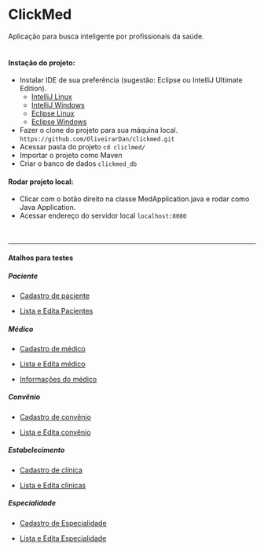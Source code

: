 # ClickMed
Aplicação para busca inteligente por profissionais da saúde.<br/><br/>

#### Instação do projeto:

- Instalar IDE de sua preferência (sugestão: Eclipse ou IntelliJ Ultimate Edition).
    - [IntelliJ Linux](https://www.edivaldobrito.com.br/ide-intellij-idea-no-ubuntu-debian/)
    - [IntelliJ Windows](https://www.jetbrains.com/help/idea/installation-guide.html)
    - [Eclipse Linux](https://www.edivaldobrito.com.br/ide-eclipse-no-linux-via-snap/)
    - [Eclipse Windows](https://www.eclipse.org/downloads/packages/installer) 
- Fazer o clone do projeto para sua máquina local.  
`https://github.com/OliveirarDan/clickmed.git`
- Acessar pasta do projeto
`cd cliclmed/`
- Importar o projeto como Maven  
- Criar o banco de dados `clickmed_db`  


#### Rodar projeto local:  
- Clicar com o botão direito na classe MedApplication.java e rodar como Java Application.  
- Acessar endereço do servidor local `localhost:8080`<br/><br/><br/>

---

  
#### Atalhos para testes

##### Paciente
- [Cadastro de paciente](http://localhost:8080/novoPaciente)
	
- [Lista e Edita Pacientes](http://localhost:8080/listaPacientes)


##### Médico
- [Cadastro de médico](http://localhost:8080/novoMedico)
	
- [Lista e Edita médico](http://localhost:8080/listaMedicos)

- [Informações do médico](http://localhost:8080/infosMedico)

##### Convênio
- [Cadastro de convênio](http://localhost:8080/novoConvenio)

- [Lista e Edita convênio](http://localhost:8080/listaConvenios)


##### Estabelecimento
- [Cadastro de clínica](http://localhost:8080/novaClinica)

- [Lista e Edita clínicas](http://localhost:8080/listaClinicas)



##### Especialidade
- [Cadastro de Especialidade](http://localhost:8080/novaEspecialidade)

- [Lista e Edita Especialidade](http://localhost:8080/listaEspecialidades)


